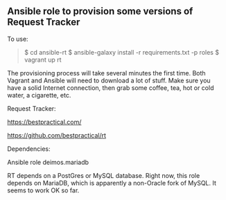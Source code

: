 ## Ansible role to provision some versions of Request Tracker

To use:

> $ cd ansible-rt
> $ ansible-galaxy install -r requirements.txt -p roles
> $ vagrant up rt

The provisioning process will take several minutes the first time. Both Vagrant and Ansible will need to download a lot of stuff. Make sure you have a solid Internet connection, then grab some coffee, tea, hot or cold water, a cigarette, etc.

Request Tracker:

https://bestpractical.com/

https://github.com/bestpractical/rt

Dependencies:

Ansible role deimos.mariadb

RT depends on a PostGres or MySQL database. Right now, this role depends on MariaDB, which is apparently a non-Oracle fork of MySQL. It seems to work OK so far. 
